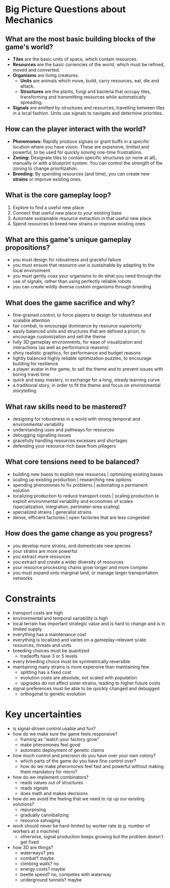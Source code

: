 # Big Picture Questions about Mechanics

## What are the most basic building blocks of the game's world?

- **Tiles** are the basic units of space, which contain resources.
- **Resources** are the basic currencies of the world, which must be refined, moved and converted.
- **Organisms** are living creatures.
  - **Units** are animals which move, build, carry resources, eat, die and attack.
  - **Structures** are the plants, fungi and bacteria that occupy tiles, transforming and transmitting resources while automatically spreading.
- **Signals** are emitted by structures and resources, travelling between tiles in a local fashion. Units use signals to navigate and determine priorities.

## How can the player interact with the world?

- **Pheromones:** Rapidly produce signals or grant buffs in a specific location where you have vision. These are expensive, limited and powerful, to be used for quickly solving one-time frustrations.
- **Zoning:** Designate tiles to contain specific structures (or none at all), manually or with a blueprint system. You can control the strength of the zoning to change prioritization.
- **Breeding:** By spending resources (and time), you can create new **strains** or improve existing ones.

## What is the core gameplay loop?

1. Explore to find a useful new place
2. Connect that useful new place to your existing base
3. Automate sustainable resource extraction in that useful new place
4. Spend resources to breed new strains or improve existing ones

## What are this game's unique gameplay propositions?

- you must design for robustness and graceful failure
- you must ensure that resource use is sustainable by adapting to the local environment
- you must gently coax your organisms to do what you need through the use of signals, rather than using perfectly reliable robots
- you can create wildly diverse custom organisms through breeding

## What does the game sacrifice and why?

- fine-grained control, to force players to design for robustness and scalable attention
- fair combat, to encourage dominance by resource superiority
- easily balanced units and structures that are defined a priori, to encourage customization and sell the theme
- fully 3D gameplay environments, for ease of visualization and interactions (as well as performance reasons)
- shiny realistic graphics, for performance and budget reasons
- tightly balanced highly reliable optimization puzzles, to encourage building for resilience
- a player avatar in the game, to sell the theme and to prevent issues with boring travel time
- quick and easy mastery, in exchange for a long, steady learning curve
- a traditional story, in order to fit the theme and focus on environmental storytelling

## What raw skills need to be mastered?

- designing for robustness in a world with strong temporal and environmental variability
- understanding uses and pathways for resources
- debugging signalling issues
- gracefully handling resources excesses and shortages
- defending your resource-rich base from pillagers

## What core tensions need to be balanced?

- building new bases to exploit new resources | optimizing existing bases
- scaling up existing production | researching new options
- spending pheromones to fix problems | automating a permanent solution
- localizing production to reduce transport costs | scaling production to exploit environmental variability and economies of scales (specialization, integration, perimeter-area scaling)
- specialized strains | generalist strains
- dense, efficient factories | open factories that are less congested

## How does the game change as you progress?

- you develop more strains, and domesticate new species
- your strains are more powerful
- you extract more resources
- you extract and create a wider diversity of resources
- your resource processing chains grow longer and more complex
- you must expand onto marginal land, or manage larger transportation networks

# Constraints

- transport costs are high
- environmental and temporal variability is high
- local terrain has important strategic value and is hard to change and is in limited supply
- everything has a maintenance cost
- everything is localized and varies on a gameplay-relevant scale: resources, threats and units
- breeding choices must be quantized
  - tradeoffs have 3 or 5 levels
- every breeding choice must be symmetrically reversible
- maintaining many strains is more expensive than maintaining few
  - splitting has a fixed cost
  - evolution costs are absolute, not scaled with population
  - upgrades do not affect sister strains, leading to higher future costs
- signal preferences must be able to be quickly changed and debugged
  - orthogonal to genetic evolution

# Key uncertainties

- is signal-driven control usable and fun?
- how do we make sure the game feels responsive?
  - framing as "watch your factory grow"
  - make pheromones feel good
  - automatic deployment of genetic claims
- how much control and precision do you have over your own colony?
  - which parts of the game do you have fine control over?
  - how do we make pheromones feel fast and powerful without making them mandatory for micro?
- how do we implement combinators?
  - reads values out of structures
  - reads signals
  - does math and makes decisions
- how do we avoid the feeling that we need to rip up our existing solutions?
  - repurposing
  - gradually cannibalizing
  - resource salvaging
- work should never be hard-limited by worker rate (e.g. number of workers at a machine)
  - otherwise, signal production keeps growing but the problem doesn't get fixed
- how 3D are things?
  - waterways? yes
  - combat? maybe
  - climbing walls? no
  - energy costs? maybe
  - beetle speed? no, competes with waterway
  - underground tunnels? maybe
